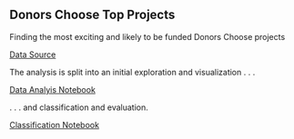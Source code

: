 ## Donors Choose Top Projects

Finding the most exciting and likely to be funded Donors Choose projects 

[Data Source](https://www.kaggle.com/c/kdd-cup-2014-predicting-excitement-at-donors-choose/data)

The analysis is split into an initial exploration and visualization . . . 

[Data Analyis Notebook](https://github.com/natashamathur/MachineLearning2018/blob/master/Homework3/DonorsChoose_DataAnalysis.ipynb)

 . . . and classification and evaluation. 

[Classification Notebook](https://github.com/natashamathur/MachineLearning2018/blob/master/Homework3/DonorsChoose_Classification.ipynb)
